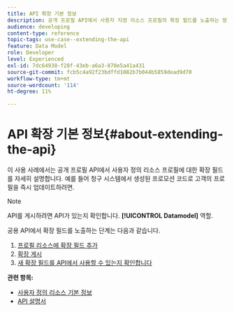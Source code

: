 ```yaml
---
title: API 확장 기본 정보
description: 공개 프로필 API에서 사용자 지정 리소스 프로필의 확장 필드를 노출하는 방법을 알아봅니다.
audience: developing
content-type: reference
topic-tags: use-case--extending-the-api
feature: Data Model
role: Developer
level: Experienced
exl-id: 7dc64938-f28f-43eb-a6a3-870e5a41a431
source-git-commit: fcb5c4a92f23bdffd1082b7b044b5859dead9d70
workflow-type: tm+mt
source-wordcount: '114'
ht-degree: 11%

---
```


# API 확장 기본 정보{#about-extending-the-api}

이 사용 사례에서는 공개 프로필 API에서 사용자 정의 리소스 프로필에 대한 확장 필드를 자세히 설명합니다. 예를 들어 청구 시스템에서 생성된 프로모션 코드로 고객의 프로필을 즉시 업데이트하려면.

>[!NOTE]
>
>API를 게시하려면 API가 있는지 확인합니다. **[!UICONTROL Datamodel]** 역할.

공용 API에서 확장 필드를 노출하는 단계는 다음과 같습니다.

1. [프로필 리소스에 확장 필드 추가](../../developing/using/step-1--add-extension-fields-to-the-profile-resource.md)
1. [확장 게시](../../developing/using/step-2--publish-the-extension.md)
1. [새 확장 필드를 API에서 사용할 수 있는지 확인합니다](../../developing/using/step-3--verify-the-extension.md)

**관련 항목:**

* [사용자 정의 리소스 기본 정보](../../developing/using/data-model-concepts.md)
* [API 설명서](../../api/using/get-started-apis.md)
